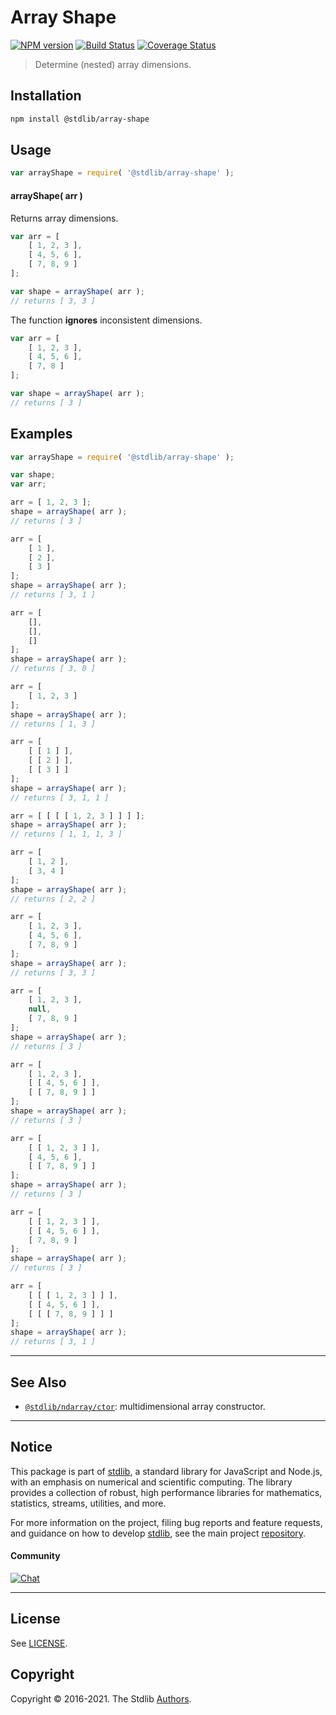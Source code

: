 <!--

@license Apache-2.0

Copyright (c) 2018 The Stdlib Authors.

Licensed under the Apache License, Version 2.0 (the "License");
you may not use this file except in compliance with the License.
You may obtain a copy of the License at

   http://www.apache.org/licenses/LICENSE-2.0

Unless required by applicable law or agreed to in writing, software
distributed under the License is distributed on an "AS IS" BASIS,
WITHOUT WARRANTIES OR CONDITIONS OF ANY KIND, either express or implied.
See the License for the specific language governing permissions and
limitations under the License.

-->

# Array Shape

[![NPM version][npm-image]][npm-url] [![Build Status][test-image]][test-url] [![Coverage Status][coverage-image]][coverage-url] <!-- [![dependencies][dependencies-image]][dependencies-url] -->

> Determine (nested) array dimensions.

<!-- Section to include introductory text. Make sure to keep an empty line after the intro `section` element and another before the `/section` close. -->

<section class="intro">

</section>

<!-- /.intro -->

<!-- Package usage documentation. -->

<section class="installation">

## Installation

```bash
npm install @stdlib/array-shape
```

</section>

<section class="usage">

## Usage

```javascript
var arrayShape = require( '@stdlib/array-shape' );
```

#### arrayShape( arr )

Returns array dimensions.

```javascript
var arr = [
    [ 1, 2, 3 ],
    [ 4, 5, 6 ],
    [ 7, 8, 9 ]
];

var shape = arrayShape( arr );
// returns [ 3, 3 ]
```

The function **ignores** inconsistent dimensions.

```javascript
var arr = [
    [ 1, 2, 3 ],
    [ 4, 5, 6 ],
    [ 7, 8 ]
];

var shape = arrayShape( arr );
// returns [ 3 ]
```

</section>

<!-- /.usage -->

<!-- Package usage notes. Make sure to keep an empty line after the `section` element and another before the `/section` close. -->

<section class="notes">

</section>

<!-- /.notes -->

<!-- Package usage examples. -->

<section class="examples">

## Examples

<!-- eslint no-undef: "error" -->

```javascript
var arrayShape = require( '@stdlib/array-shape' );

var shape;
var arr;

arr = [ 1, 2, 3 ];
shape = arrayShape( arr );
// returns [ 3 ]

arr = [
    [ 1 ],
    [ 2 ],
    [ 3 ]
];
shape = arrayShape( arr );
// returns [ 3, 1 ]

arr = [
    [],
    [],
    []
];
shape = arrayShape( arr );
// returns [ 3, 0 ]

arr = [
    [ 1, 2, 3 ]
];
shape = arrayShape( arr );
// returns [ 1, 3 ]

arr = [
    [ [ 1 ] ],
    [ [ 2 ] ],
    [ [ 3 ] ]
];
shape = arrayShape( arr );
// returns [ 3, 1, 1 ]

arr = [ [ [ [ 1, 2, 3 ] ] ] ];
shape = arrayShape( arr );
// returns [ 1, 1, 1, 3 ]

arr = [
    [ 1, 2 ],
    [ 3, 4 ]
];
shape = arrayShape( arr );
// returns [ 2, 2 ]

arr = [
    [ 1, 2, 3 ],
    [ 4, 5, 6 ],
    [ 7, 8, 9 ]
];
shape = arrayShape( arr );
// returns [ 3, 3 ]

arr = [
    [ 1, 2, 3 ],
    null,
    [ 7, 8, 9 ]
];
shape = arrayShape( arr );
// returns [ 3 ]

arr = [
    [ 1, 2, 3 ],
    [ [ 4, 5, 6 ] ],
    [ [ 7, 8, 9 ] ]
];
shape = arrayShape( arr );
// returns [ 3 ]

arr = [
    [ [ 1, 2, 3 ] ],
    [ 4, 5, 6 ],
    [ [ 7, 8, 9 ] ]
];
shape = arrayShape( arr );
// returns [ 3 ]

arr = [
    [ [ 1, 2, 3 ] ],
    [ [ 4, 5, 6 ] ],
    [ 7, 8, 9 ]
];
shape = arrayShape( arr );
// returns [ 3 ]

arr = [
    [ [ [ 1, 2, 3 ] ] ],
    [ [ 4, 5, 6 ] ],
    [ [ [ 7, 8, 9 ] ] ]
];
shape = arrayShape( arr );
// returns [ 3, 1 ]
```

</section>

<!-- /.examples -->

<!-- Section to include cited references. If references are included, add a horizontal rule *before* the section. Make sure to keep an empty line after the `section` element and another before the `/section` close. -->

<section class="references">

</section>

<!-- /.references -->

<!-- Section for related `stdlib` packages. Do not manually edit this section, as it is automatically populated. -->

<section class="related">

* * *

## See Also

-   <span class="package-name">[`@stdlib/ndarray/ctor`][@stdlib/ndarray/ctor]</span><span class="delimiter">: </span><span class="description">multidimensional array constructor.</span>

</section>

<!-- /.related -->

<!-- Section for all links. Make sure to keep an empty line after the `section` element and another before the `/section` close. -->


<section class="main-repo" >

* * *

## Notice

This package is part of [stdlib][stdlib], a standard library for JavaScript and Node.js, with an emphasis on numerical and scientific computing. The library provides a collection of robust, high performance libraries for mathematics, statistics, streams, utilities, and more.

For more information on the project, filing bug reports and feature requests, and guidance on how to develop [stdlib][stdlib], see the main project [repository][stdlib].

#### Community

[![Chat][chat-image]][chat-url]

---

## License

See [LICENSE][stdlib-license].


## Copyright

Copyright &copy; 2016-2021. The Stdlib [Authors][stdlib-authors].

</section>

<!-- /.stdlib -->

<!-- Section for all links. Make sure to keep an empty line after the `section` element and another before the `/section` close. -->

<section class="links">

[npm-image]: http://img.shields.io/npm/v/@stdlib/array-shape.svg
[npm-url]: https://npmjs.org/package/@stdlib/array-shape

[test-image]: https://github.com/stdlib-js/array-shape/actions/workflows/test.yml/badge.svg
[test-url]: https://github.com/stdlib-js/array-shape/actions/workflows/test.yml

[coverage-image]: https://img.shields.io/codecov/c/github/stdlib-js/array-shape/main.svg
[coverage-url]: https://codecov.io/github/stdlib-js/array-shape?branch=main

<!--

[dependencies-image]: https://img.shields.io/david/stdlib-js/array-shape.svg
[dependencies-url]: https://david-dm.org/stdlib-js/array-shape/main

-->

[chat-image]: https://img.shields.io/gitter/room/stdlib-js/stdlib.svg
[chat-url]: https://gitter.im/stdlib-js/stdlib/

[stdlib]: https://github.com/stdlib-js/stdlib

[stdlib-authors]: https://github.com/stdlib-js/stdlib/graphs/contributors

[stdlib-license]: https://raw.githubusercontent.com/stdlib-js/array-shape/main/LICENSE

<!-- <related-links> -->

[@stdlib/ndarray/ctor]: https://github.com/stdlib-js/ndarray-ctor

<!-- </related-links> -->

</section>

<!-- /.links -->
